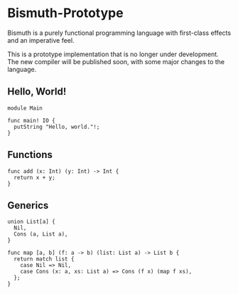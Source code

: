 # Bismuth-Prototype

Bismuth is a purely functional programming language with first-class effects and an imperative feel.

This is a prototype implementation that is no longer under development. The new compiler will be published soon, with some major changes to the language.

## Hello, World!

```
module Main

func main! IO {
  putString "Hello, world."!;
}
```

## Functions

```
func add (x: Int) (y: Int) -> Int {
  return x + y;
}
```

## Generics

```
union List[a] {
  Nil,
  Cons (a, List a),
}

func map [a, b] (f: a -> b) (list: List a) -> List b {
  return match list {
    case Nil => Nil,
    case Cons (x: a, xs: List a) => Cons (f x) (map f xs),
  };
}
```


